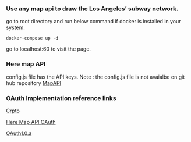 ### Use any map api to draw the Los Angeles’ subway network.

go to root directory and run below command if docker is installed in your system.

```console
docker-compose up -d
```

go to localhost:60 to visit the page.

### Here map API

config.js file has the API keys.
Note : the config.js file is not avaialbe on git hub repository [MapAPI](https://github.com/shoneyJ/mapapi)

### OAuth Implementation reference links

[Crpto](https://cdnjs.com/libraries/crypto-js)

[Here Map API OAuth](https://developer.here.com/tutorials/how-to-authenticate-with-here-oauth/)

[OAuth1.0.a](https://www.npmjs.com/package/oauth-1.0a)
